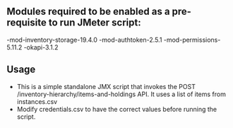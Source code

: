 ## Modules required to be enabled as a pre-requisite to run JMeter script:
-mod-inventory-storage-19.4.0
-mod-authtoken-2.5.1
-mod-permissions-5.11.2
-okapi-3.1.2

## Usage
- This is a simple standalone JMX script that invokes the POST /inventory-hierarchy/items-and-holdings API. It uses a list of items from instances.csv 
- Modify credentials.csv to have the correct values before running the script.
